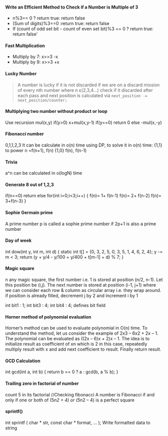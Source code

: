 #### Write an Efficient Method to Check if a Number is Multiple of 3
   * n%3== 0 ? return true: return false
   * (Sum of digits)%3==0 :return true: return false
   * If (count of odd set bit - count of even set bit)%3 == 0 ? return true: return false'


#### Fast Multiplication
* Multiply by 7: x>>3 -x
* Multiply by 9: x>>3 +x

#### Lucky Number
> A number is lucky if it is not discarded if we are on a discard mission of every nth number where n ε(2,3,4...)
check if it discarded after each pass and next position is calculated via
`next_position -= next_position/counter;`

#### Multiplying two number without product or loop
Use recursion
mul(x,y)
if(y>0)
x+mul(x,y-1)
if(y==0)
return 0
else
-mul(x,-y)

####  Fibonacci number
0,1,1,2,3
It can be calculate in o(n) time using DP, to solve it in o(n) time:
{1,1} to power n =f(n+1), f(n)
{1,0}             f(n),  f(n-1)

#### Trivia
a^n can be calculated in o(logN) time

#### Generate 8 out of 1,2,3
if(n==0) return
else
for(int i=0;i<3;i++)
{
f(n)= 1+ f(n-1) 
f(n)= 2+ f(n-2)
f(n)= 3+f(n-3)
}

#### Sophie Germain prime
A prime number p is called a sophie prime number if 2p+1 is also a prime number


#### Day of week
int dow(int y, int m, int d)
{
   static int t[] = {0, 3, 2, 5, 0, 3, 5, 1, 4, 6, 2, 4};
   y -= m < 3;
   return (y + y/4 - y/100 + y/400 + t[m-1] + d) % 7;
}
#### Magic square
n any magic square, the first number i.e. 1 is stored at position (n/2, n-1). Let this position be (i,j). The next number is stored at position (i-1, j+1) where we can consider each row & column as circular array i.e. they wrap around.
if position is already filled, decrement j by 2 and increment i by 1

int bit1 : 1;
int bit3 : 4;
int bit4 : 4;
defines bit field

#### Horner method of polynomial evaluation
Horner’s method can be used to evaluate polynomial in O(n) time. To understand the method, let us consider the example of 2x3 – 6x2 + 2x – 1. The polynomial can be evaluated as ((2x – 6)x + 2)x – 1. The idea is to initialize result as coefficient of xn which is 2 in this case, repeatedly multiply result with x and add next coefficient to result. Finally return result.

#### GCD Calculation
int gcd(int a, int b) {
    return b == 0 ? a : gcd(b, a % b);
}

#### Trailing zero in factorial of number
count 5 in its factorial
//Checking fibonacci
A number is Fibonacci if and only if one or both of (5*n2 + 4) or (5*n2 – 4) is a perfect square

#### sprintf()
int sprintf ( char * str, const char * format, ... );
Write formatted data to string
